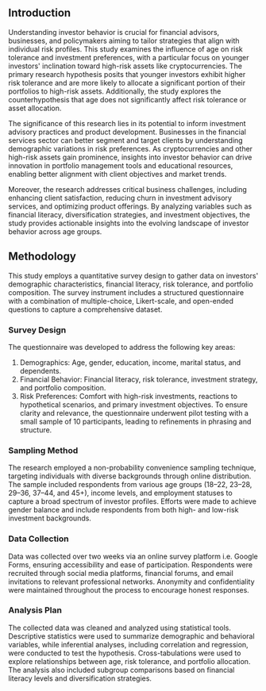 ## Introduction

Understanding investor behavior is crucial for financial advisors, businesses, and policymakers aiming to tailor strategies that align with individual risk profiles. This study examines the influence of age on risk tolerance and investment preferences, with a particular focus on younger investors' inclination toward high-risk assets like cryptocurrencies. The primary research hypothesis posits that younger investors exhibit higher risk tolerance and are more likely to allocate a significant portion of their portfolios to high-risk assets. Additionally, the study explores the counterhypothesis that age does not significantly affect risk tolerance or asset allocation. 

The significance of this research lies in its potential to inform investment advisory practices and product development. Businesses in the financial services sector can better segment and target clients by understanding demographic variations in risk preferences. As cryptocurrencies and other high-risk assets gain prominence, insights into investor behavior can drive innovation in portfolio management tools and educational resources, enabling better alignment with client objectives and market trends. 

Moreover, the research addresses critical business challenges, including enhancing client satisfaction, reducing churn in investment advisory services, and optimizing product offerings. By analyzing variables such as financial literacy, diversification strategies, and investment objectives, the study provides actionable insights into the evolving landscape of investor behavior across age groups. 



## Methodology

This study employs a quantitative survey design to gather data on investors' demographic characteristics, financial literacy, risk tolerance, and portfolio composition. The survey instrument includes a structured questionnaire with a combination of multiple-choice, Likert-scale, and open-ended questions to capture a comprehensive dataset.

### Survey Design

The questionnaire was developed to address the following key areas:
1.	Demographics: Age, gender, education, income, marital status, and dependents.
2.	Financial Behavior: Financial literacy, risk tolerance, investment strategy, and portfolio composition.
3.	Risk Preferences: Comfort with high-risk investments, reactions to hypothetical scenarios, and primary investment objectives.
To ensure clarity and relevance, the questionnaire underwent pilot testing with a small sample of 10 participants, leading to refinements in phrasing and structure.

### Sampling Method

The research employed a non-probability convenience sampling technique, targeting individuals with diverse backgrounds through online distribution. The sample included respondents from various age groups (18–22, 23–28, 29–36, 37–44, and 45+), income levels, and employment statuses to capture a broad spectrum of investor profiles. Efforts were made to achieve gender balance and include respondents from both high- and low-risk investment backgrounds.

### Data Collection

Data was collected over two weeks via an online survey platform i.e. Google Forms, ensuring accessibility and ease of participation. Respondents were recruited through social media platforms, financial forums, and email invitations to relevant professional networks. Anonymity and confidentiality were maintained throughout the process to encourage honest responses.

### Analysis Plan

The collected data was cleaned and analyzed using statistical tools. Descriptive statistics were used to summarize demographic and behavioral variables, while inferential analyses, including correlation and regression, were conducted to test the hypothesis. Cross-tabulations were used to explore relationships between age, risk tolerance, and portfolio allocation. The analysis also included subgroup comparisons based on financial literacy levels and diversification strategies.
